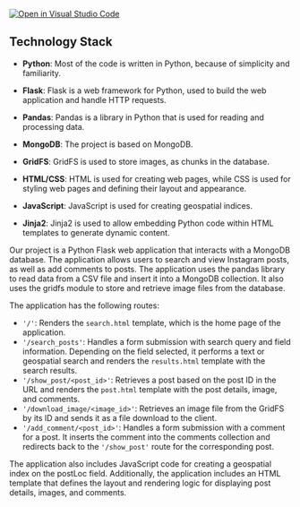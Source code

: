 [![Open in Visual Studio Code](https://classroom.github.com/assets/open-in-vscode-c66648af7eb3fe8bc4f294546bfd86ef473780cde1dea487d3c4ff354943c9ae.svg)](https://classroom.github.com/online_ide?assignment_repo_id=10443004&assignment_repo_type=AssignmentRepo)

## Technology Stack

- **Python**: Most of the code is written in Python, because of simplicity and familiarity.

- **Flask**: Flask is a web framework for Python, used to build the web application and handle HTTP requests.

- **Pandas**: Pandas is a library in Python that is used for reading and processing data.

- **MongoDB**: The project is based on MongoDB.

- **GridFS**: GridFS is used to store images, as chunks in the database.

- **HTML/CSS**: HTML is used for creating web pages, while CSS is used for styling web pages and defining their layout and appearance.

- **JavaScript**: JavaScript is used for creating geospatial indices.

- **Jinja2**: Jinja2 is used to allow embedding Python code within HTML templates to generate dynamic content.

Our project is a Python Flask web application that interacts with a MongoDB database. The application allows users to search and view Instagram posts, as well as add comments to posts. The application uses the pandas library to read data from a CSV file and insert it into a MongoDB collection. It also uses the gridfs module to store and retrieve image files from the database.

The application has the following routes:

- `'/'`: Renders the `search.html` template, which is the home page of the application.
- `'/search_posts'`: Handles a form submission with search query and field information. Depending on the field selected, it performs a text or geospatial search and renders the `results.html` template with the search results.
- `'/show_post/<post_id>'`: Retrieves a post based on the post ID in the URL and renders the `post.html` template with the post details, image, and comments.
- `'/download_image/<image_id>'`: Retrieves an image file from the GridFS by its ID and sends it as a file download to the client.
- `'/add_comment/<post_id>'`: Handles a form submission with a comment for a post. It inserts the comment into the comments collection and redirects back to the `'/show_post'` route for the corresponding post.

The application also includes JavaScript code for creating a geospatial index on the postLoc field. Additionally, the application includes an HTML template that defines the layout and rendering logic for displaying post details, images, and comments.
